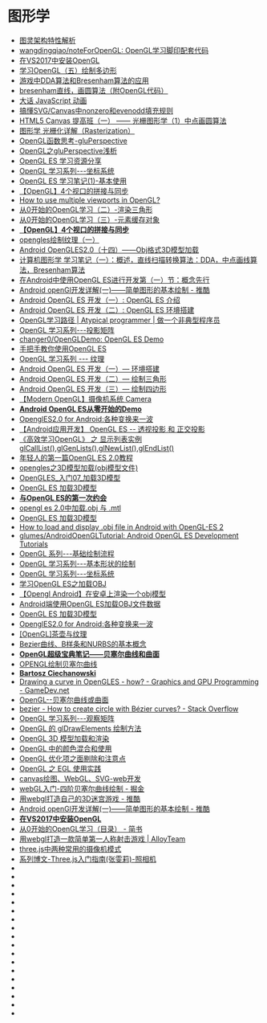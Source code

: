 # 图形学

*   [图灵架构特性解析](https://zhuanlan.zhihu.com/p/44644238?utm_source=tuicool&utm_medium=referral)
*   [wangdingqiao/noteForOpenGL: OpenGL学习脚印配套代码 ](https://github.com/wangdingqiao/noteForOpenGL)
*   [在VS2017中安装OpenGL](https://www.cnblogs.com/junjunjun123/p/8609159.html)
*   [学习OpenGL（五）绘制多边形](https://blog.csdn.net/th_gsb/article/details/51140842)
*   [游戏中DDA算法和Bresenham算法的应用](https://blog.csdn.net/pbymw8iwm/article/details/41823717?utm_source=tuicool&utm_medium=referral)
*   [bresenham直线，画圆算法（附OpenGL代码）](https://blog.csdn.net/mayh554024289/article/details/44781531?utm_source=tuicool&utm_medium=referral)
*   [大话 JavaScript 动画](https://fanmingfei.com/posts/Animation_Base.html?utm_source=tuicool&utm_medium=referral)
*   [搞懂SVG/Canvas中nonzero和evenodd填充规则](https://www.zhangxinxu.com/wordpress/2018/10/nonzero-evenodd-fill-mode-rule/)
*   [HTML5 Canvas 提高班（一） —— 光栅图形学（1）中点画圆算法](http://www.cnblogs.com/doudougou/archive/2012/04/26/2472048.html?utm_source=tuicool&utm_medium=referral)
*   [图形学 光栅化详解（Rasterization）](https://www.jianshu.com/p/54fe91a946e2?utm_source=tuicool&utm_medium=referral)
*   [OpenGL函数思考-gluPerspective](https://blog.csdn.net/shuaihj/article/details/7228575)
*   [OpenGL之gluPerspective浅析](https://blog.csdn.net/huai814586181/article/details/45918161)
*   [OpenGL ES 学习资源分享](https://mp.weixin.qq.com/s/tfa7eOTNsbA2VARDVR8Spg)
*   [OpenGL 学习系列---坐标系统](https://mp.weixin.qq.com/s/0HZgyZra90LQLFAq6dQJ9A)
*   [OpenGL ES 学习笔记(1)-基本使用](http://www.jianshu.com/p/8e79c2f1a43d?utm_source=tuicool&utm_medium=referral)
*   [【OpenGL】4个视口的拼接与同步](https://blog.csdn.net/lishichengyan/article/details/78597182)
*   [How to use multiple viewports in OpenGL?](https://stackoverflow.com/questions/726379/how-to-use-multiple-viewports-in-opengl)
*   [从0开始的OpenGL学习（二）-渲染三角形](https://www.jianshu.com/p/f9b1162e62cf)
*   [从0开始的OpenGL学习（三）-元素缓存对象](https://www.jianshu.com/p/786939d413fb)
*   [**【OpenGL】4个视口的拼接与同步**](https://blog.csdn.net/lishichengyan/article/details/78597182)
*   [opengles绘制纹理（一）](https://www.2cto.com/kf/201608/538688.html)
*   [Android OpenGLES2.0（十四）——Obj格式3D模型加载](https://blog.csdn.net/junzia/article/details/54300202)
*   [计算机图形学 学习笔记（一）：概述，直线扫描转换算法：DDA，中点画线算法，Bresenham算法](https://blog.csdn.net/Jurbo/article/details/52653276)
*   [在Android中使用OpenGL ES进行开发第（一）节：概念先行](https://blog.csdn.net/weixin_41101173/article/details/80036809)
*   [Android openGl开发详解(一)——简单图形的基本绘制 - 推酷](http://www.aserbao.com/2018/07/12/android-opengl%E5%BC%80%E5%8F%91%E8%AF%A6%E8%A7%A3%E4%B8%80-%E7%AE%80%E5%8D%95%E5%9B%BE%E5%BD%A2%E7%9A%84%E5%9F%BA%E6%9C%AC%E7%BB%98%E5%88%B6/?utm_source=tuicool&utm_medium=referral)
*   [Android OpenGL ES 开发（一）: OpenGL ES 介绍](https://www.cnblogs.com/renhui/p/7994261.html?utm_source=debugrun&utm_medium=referral)
*   [Android OpenGL ES 开发（二）: OpenGL ES 环境搭建](https://www.cnblogs.com/renhui/p/7997557.html)
*   [OpenGL学习路径 | Atypical programmer | 做一个非典型程序员](https://cstsinghua.github.io/2018/07/12/openGL%E5%AD%A6%E4%B9%A0%E8%B7%AF%E5%BE%84/?utm_source=tuicool&utm_medium=referral)
*   [OpenGL 学习系列---投影矩阵](https://mp.weixin.qq.com/s/AVyNmsO7s6rGPZw3WH5kcA)
*   [changer0/OpenGLDemo: OpenGL ES Demo](https://github.com/changer0/OpenGLDemo)
*   [手把手教你使用OpenGL ES](https://www.jianshu.com/p/a94c8ed639c7?utm_source=tuicool&utm_medium=referral)
*   [OpenGL 学习系列 --- 纹理](https://mp.weixin.qq.com/s/Y3FsQrJJWQogD3PWWo1cVQ)
*   [Android OpenGL ES 开发（一）— 环境搭建](https://blog.csdn.net/ywl5320/article/details/80920830)
*   [Android OpenGL ES 开发（二）— 绘制三角形](https://blog.csdn.net/ywl5320/article/details/80964212)
*   [Android OpenGL ES 开发（三）— 绘制四边形](https://blog.csdn.net/ywl5320/article/details/81161147)
*   [【Modern OpenGL】摄像机系统 Camera](https://blog.csdn.net/aganlengzi/article/details/50448469)
*   [**Android OpenGL ES从零开始的Demo**](https://github.com/doggycoder/AndroidOpenGLDemo)
*   [OpenglES2.0 for Android:各种变换来一波](https://blog.csdn.net/cassiepython/article/details/51606205)
*   [【Android应用开发】 OpenGL ES -- 透视投影 和 正交投影](http://www.cnblogs.com/mengfanrong/p/5332475.html)
*   [《高效学习OpenGL》 之 显示列表实例 glCallList(),glGenLists(),glNewList(),glEndList()](https://blog.csdn.net/biggbang/article/details/19752095)
*   [年轻人的第一篇OpenGL ES 2.0教程](http://toughcoder.net/blog/2018/07/31/introduction-to-opengl-es-2-dot-0/)
*   [opengles之3D模型加载(obj模型文件)](https://blog.csdn.net/hb707934728/article/details/52489448)
*   [OpenGLES_入门07_加载3D模型](https://www.jianshu.com/p/8cca0766ba1b)
*   [OpenGL ES 加载3D模型](https://blog.csdn.net/cauchyweierstrass/article/details/53074263)
*   [**与OpenGL ES的第一次约会**](https://www.jianshu.com/p/81f6145b5c04?utm_source=tuicool&utm_medium=referral)
*   [opengl es 2.0中加载.obj 与 .mtl](https://blog.csdn.net/xiaxl/article/details/77048507)
*   [OpenGL ES 加载3D模型](https://blog.csdn.net/cauchyweierstrass/article/details/53074263?locationNum=2&fps=1)
*   [How to load and display .obj file in Android with OpenGL-ES 2](https://stackoverflow.com/questions/41012719/how-to-load-and-display-obj-file-in-android-with-opengl-es-2)
*   [glumes/AndroidOpenGLTutorial: Android OpenGL ES Development Tutorials](https://github.com/glumes/AndroidOpenGLTutorial)
*   [OpenGL 系列---基础绘制流程](https://mp.weixin.qq.com/s/H6p3cLGpKys5ihF7ymBhJw)
*   [OpenGL 学习系列---基本形状的绘制](https://mp.weixin.qq.com/s/XLbFvngRHqVoKbC22BJHGQ)
*   [​OpenGL 学习系列---坐标系统](https://mp.weixin.qq.com/s/0HZgyZra90LQLFAq6dQJ9A)
*   [学习OpenGL ES之加载OBJ](https://www.jianshu.com/p/991e35dc589c)
*   [【Opengl Android】在安卓上渲染一个obj模型](https://blog.csdn.net/qq_35263780/article/details/80038966)
*   [Android端使用OpenGL ES加载OBJ文件数据](https://blog.csdn.net/SakuraMashiro/article/details/80258660)
*   [OpenGL ES 加载3D模型](https://blog.csdn.net/cauchyweierstrass/article/details/53074263)
*   [OpenglES2.0 for Android:各种变换来一波](https://www.2cto.com/kf/201606/516348.html)
*   [[OpenGL]茶壶与纹理](https://blog.csdn.net/ZJU_fish1996/article/details/51419541)
*   [Bezier曲线、B样条和NURBS的基本概念](https://blog.csdn.net/wang15061955806/article/details/52621268)
*   [**OpenGL超级宝典笔记——贝塞尔曲线和曲面**](https://blog.csdn.net/sinat_35741247/article/details/52644075)
*   [OPENGL绘制贝塞尔曲线](https://blog.csdn.net/qq_28057541/article/details/51305292)
*   [**Bartosz Ciechanowski**](http://ciechanowski.me/blog/2014/02/18/drawing-bezier-curves/)
*   [Drawing a curve in OpenGLES - how? - Graphics and GPU Programming - GameDev.net](https://www.gamedev.net/forums/topic/534082-drawing-a-curve-in-opengles-how/)
*   [OpenGL--贝塞尔曲线或曲面](https://blog.csdn.net/u010223072/article/details/45363293)
*   [bezier - How to create circle with Bézier curves? - Stack Overflow](https://stackoverflow.com/questions/1734745/how-to-create-circle-with-b%C3%A9zier-curves)
*   [OpenGL 学习系列---观察矩阵](https://mp.weixin.qq.com/s/0cWh3IF_7wa5PHoGsh8ZcQ)
*   [OpenGL 的 glDrawElements 绘制方法](https://mp.weixin.qq.com/s/WcWdYE5j8Ycw2dtJYS-Cxg)
*   [OpenGL 3D 模型加载和渲染](https://mp.weixin.qq.com/s/OCcTOJArxipvY-v_HuD0Eg)
*   [OpenGL 中的颜色混合和使用](https://mp.weixin.qq.com/s/40ss1fbLh3Qr5X4o76GTjA)
*   [OpenGL 优化项之面剔除和注意点](https://mp.weixin.qq.com/s/mMUS1ewazFqCqtRgOchDYw)
*   [OpenGL 之 EGL 使用实践](https://mp.weixin.qq.com/s/AGMA4xvynzmdCNo-Caur-g)
*   [canvas绘图、WebGL、SVG-web开发](http://www.uml.org.cn/ajax/201802123.asp?utm_source=tuicool&utm_medium=referral)
*   [webGL入门-四阶贝塞尔曲线绘制 - 掘金](https://juejin.im/post/5a9d025e518825556e5d8e3f?utm_source=tuicool&utm_medium=referral)
*   [用webgl打造自己的3D迷宫游戏 - 推酷](http://www.alloyteam.com/2016/09/built-with-webgl-3d-maze-game/?utm_source=tuicool&utm_medium=referral)
*   [Android openGl开发详解(一)——简单图形的基本绘制 - 推酷](http://www.jianshu.com/p/92d02ac80611?utm_source=tuicool&utm_medium=referral)
*   [**在VS2017中安装OpenGL**](https://www.cnblogs.com/junjunjun123/p/8609159.html)
*   [从0开始的OpenGL学习（目录） - 简书](https://www.jianshu.com/p/6bda18e953f6)
*   [用webgl打造一款简单第一人称射击游戏 | AlloyTeam](http://www.alloyteam.com/2016/11/with-webgl-to-build-a-simple-first-person-shooter-games/?utm_source=tuicool&utm_medium=referral)
*   [three.js中两种常用的摄像机模式](https://segmentfault.com/a/1190000013145246)
*   [系列博文-Three.js入门指南(张雯莉)-照相机](https://www.cnblogs.com/cndotabestdota/p/5746053.html)
*   []()
*   []()
*   []()
*   []()
*   []()
*   []()
*   []()
*   []()
*   []()
*   []()
*   []()
*   []()
*   []()
*   []()
*   []()
*   []()
*   []()
*   []()
